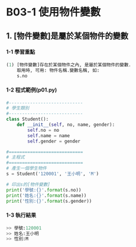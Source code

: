 # B03-1 使用物件變數

## 1. [物件變數]是屬於某個物件的變數

#### 1-1 學習重點
``` python
(1) [物件變數]存在於某個物件之內, 是屬於某個物件的變數.
    取用時, 可用: 物件名稱.變數名稱, 如:
    s.no
```

#### 1-2 程式範例(p01.py)

``` python
#----------------------------
# 學生類別
#----------------------------
class Student():
    def __init__(self, no, name, gender):
        self.no = no
        self.name = name
        self.gender = gender

#============================
# 主程式
#============================
# 產生一個學生物件
s = Student('120001', '王小明', 'M')

# 印出s的[物件變數]
print('學號:{}'.format(s.no))
print('姓名:{}'.format(s.name))
print('性別:{}'.format(s.gender))
```


#### 1-3 執行結果
``` python
>> 學號:120001
>> 姓名:王小明
>> 性別:M
```
